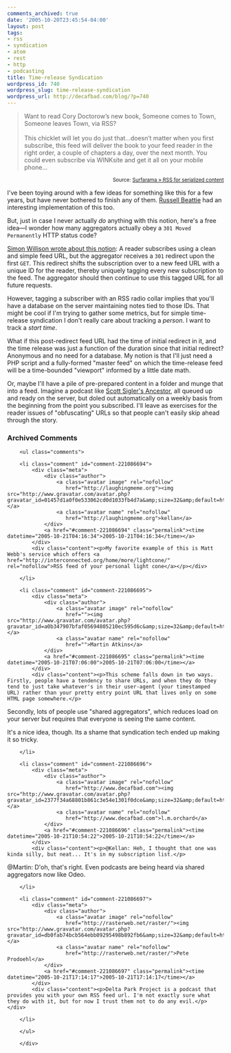 ```yaml
---
comments_archived: true
date: '2005-10-20T23:45:54-04:00'
layout: post
tags:
- rss
- syndication
- atom
- rest
- http
- podcasting
title: Time-release Syndication
wordpress_id: 740
wordpress_slug: time-release-syndication
wordpress_url: http://decafbad.com/blog/?p=740
---
```

<blockquote cite="http://www.surfarama.com/index.php?p=242">Want to read Cory Doctorow’s new book, Someone comes to Town, Someone leaves Town, via RSS?<br /><br />This chicklet will let you do just that…doesn’t matter when you first subscribe, this feed will deliver the book to your feed reader in the right order, a couple of chapters a day, over the next month. You could even subscribe via WINKsite and get it all on your mobile phone…</blockquote>
<small style="text-align:right; display:block">Source: <a href="http://www.surfarama.com/index.php?p=242">Surfarama » RSS for serialized content</a></small>

I've been toying around with a few ideas for something like this for a few years, but have never bothered to finish any of them.  [Russell Beattie][rb] had an interesting implementation of this too.

But, just in case I never actually *do* anything with this notion, here's a free idea—I wonder how many aggregators actually obey a `301 Moved Permanently` HTTP status code?  

[Simon Willison wrote about this notion][sw]: A reader subscribes using a clean and simple feed URL, but the aggregator receives a `301` redirect upon the first `GET`.  This redirect shifts the subscription over to a new feed URL with a unique ID for the reader, thereby uniquely tagging every new subscription to the feed.  The aggregator should then continue to use this tagged URL for all future requests.

However, tagging a subscriber with an RSS radio collar implies that you'll have a database on the server maintaining notes tied to those IDs.  That might be cool if I'm trying to gather some metrics, but for simple time-release syndication I don't really care about tracking a *person*.  I want to track a *start time*.  

What if this post-redirect feed URL had the time of initial redirect in it, and the time release was just a function of the duration since that initial redirect?  Anonymous and no need for a database.  My notion is that I'll just need a PHP script and a fully-formed "master feed" on which the time-release feed will be a time-bounded "viewport" informed by a little date math.  

Or, maybe I'll have a pile of pre-prepared content in a folder and munge that into a feed.  Imagine a podcast like [Scott Sigler's Ancestor][anc], all queued up and ready on the server, but doled out automatically on a weekly basis from the beginning from the point you subscribed.  I'll leave as exercises for the reader issues of "obfuscating" URLs so that people can't easily skip ahead through the story.

<!-- tags: rss atom syndication rest http podcasting -->

[anc]: http://www.project-daemon.net/
[sw]: http://simon.incutio.com/archive/2004/09/01/track
[rb]: http://www.russellbeattie.com/notebook/1008220.html

<div id="comments" class="comments archived-comments">
            <h3>Archived Comments</h3>
            
        <ul class="comments">
            
        <li class="comment" id="comment-221086694">
            <div class="meta">
                <div class="author">
                    <a class="avatar image" rel="nofollow" 
                       href="http://laughingmeme.org"><img src="http://www.gravatar.com/avatar.php?gravatar_id=01457d1a0f0e533062cd0d1033fb4d7a&amp;size=32&amp;default=http://mediacdn.disqus.com/1320279820/images/noavatar32.png"/></a>
                    <a class="avatar name" rel="nofollow" 
                       href="http://laughingmeme.org">kellan</a>
                </div>
                <a href="#comment-221086694" class="permalink"><time datetime="2005-10-21T04:16:34">2005-10-21T04:16:34</time></a>
            </div>
            <div class="content"><p>My favorite example of this is Matt Webb's service which offers <a href="http://interconnected.org/home/more/lightcone/" rel="nofollow">RSS feed of your personal light cone</a></p></div>
            
        </li>
    
        <li class="comment" id="comment-221086695">
            <div class="meta">
                <div class="author">
                    <a class="avatar image" rel="nofollow" 
                       href=""><img src="http://www.gravatar.com/avatar.php?gravatar_id=a0b347907bfaf05694805210ec595d6c&amp;size=32&amp;default=http://mediacdn.disqus.com/1320279820/images/noavatar32.png"/></a>
                    <a class="avatar name" rel="nofollow" 
                       href="">Martin Atkins</a>
                </div>
                <a href="#comment-221086695" class="permalink"><time datetime="2005-10-21T07:06:00">2005-10-21T07:06:00</time></a>
            </div>
            <div class="content"><p>This scheme falls down in two ways. Firstly, people have a tendency to share URLs, and when they do they tend to just take whatever's in their user-agent (your timestamped URL) rather than your pretty entry point URL that lives only on some HTML page somewhere.</p>

<p>Secondly, lots of people use "shared aggregators", which reduces load on your server but requires that everyone is seeing the same content.</p>

<p>It's a nice idea, though. Its a shame that syndication tech ended up making it so tricky.</p></div>
            
        </li>
    
        <li class="comment" id="comment-221086696">
            <div class="meta">
                <div class="author">
                    <a class="avatar image" rel="nofollow" 
                       href="http://www.decafbad.com"><img src="http://www.gravatar.com/avatar.php?gravatar_id=2377f34a68801b861c3e54e1301f0dce&amp;size=32&amp;default=http://mediacdn.disqus.com/1320279820/images/noavatar32.png"/></a>
                    <a class="avatar name" rel="nofollow" 
                       href="http://www.decafbad.com">l.m.orchard</a>
                </div>
                <a href="#comment-221086696" class="permalink"><time datetime="2005-10-21T10:54:22">2005-10-21T10:54:22</time></a>
            </div>
            <div class="content"><p>@Kellan: Heh, I thought that one was kinda silly, but neat... It's in my subscription list.</p>

<p>@Martin: D'oh, that's right.  Even podcasts are being heard via shared aggregators now like Odeo.</p></div>
            
        </li>
    
        <li class="comment" id="comment-221086697">
            <div class="meta">
                <div class="author">
                    <a class="avatar image" rel="nofollow" 
                       href="http://rasterweb.net/raster/"><img src="http://www.gravatar.com/avatar.php?gravatar_id=db0fab74bcb564ebb09295498b892fb6&amp;size=32&amp;default=http://mediacdn.disqus.com/1320279820/images/noavatar32.png"/></a>
                    <a class="avatar name" rel="nofollow" 
                       href="http://rasterweb.net/raster/">Pete Prodoehl</a>
                </div>
                <a href="#comment-221086697" class="permalink"><time datetime="2005-10-21T17:14:17">2005-10-21T17:14:17</time></a>
            </div>
            <div class="content"><p>Delta Park Project is a podcast that provides you with your own RSS feed url. I'm not exactly sure what they do with it, but for now I trust them not to do any evil.</p></div>
            
        </li>
    
        </ul>
    
        </div>
    